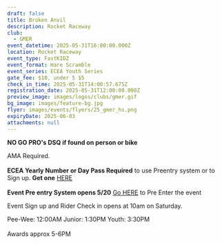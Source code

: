 ```yaml
---
draft: false
title: Broken Anvil
description: Rocket Raceway
club:
  - GMER
event_datetime: 2025-05-31T16:00:00.000Z
location: Rocket Raceway
event_type: FastKIDZ
event_format: Hare Scramble
event_series: ECEA Youth Series
gate_fee: $10, under 5 $5
check_in_time: 2025-05-31T14:00:57.675Z
registration_date: 2025-05-31T12:00:00.000Z
preview_image: images/logos/clubs/gmer.gif
bg_image: images/feature-bg.jpg
flyer: images/events/flyers/25_gmer_hs.png
expiryDate: 2025-06-03
attachments: null
---
```

**NO GO PRO's  DSQ if found on person or bike**

AMA Required.\
\
**ECEA Yearly Number or Day Pass Required** to use Preentry system or to Sign up.  **Get one** [HERE ](https://www.moto-tally.com/ECEA/ECEA_PWY/SeriesRegistration.aspx)\
\
**Event Pre entry System opens 5/20**  [Go HERE](https://www.moto-tally.com/ECEA/ECEA_PWY/PreEntry.aspx) to Pre Enter the event

Event Sign up and Rider Check in opens at 10am on Saturday.

Pee-Wee: 12:00AM
Junior: 1:30PM
Youth: 3:30PM\
\
Awards approx 5-6PM
